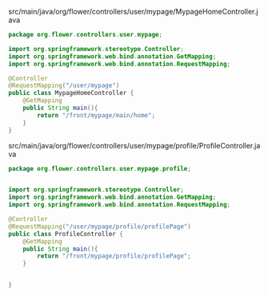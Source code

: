 <p>src/main/java/org/flower/controllers/user/mypage/MypageHomeController.java</p>

```java
package org.flower.controllers.user.mypage;

import org.springframework.stereotype.Controller;
import org.springframework.web.bind.annotation.GetMapping;
import org.springframework.web.bind.annotation.RequestMapping;

@Controller
@RequestMapping("/user/mypage")
public class MypageHomeController {
    @GetMapping
    public String main(){
        return "/front/mypage/main/home";
    }
}

```
<p>src/main/java/org/flower/controllers/user/mypage/profile/ProfileController.java</p>

```java
package org.flower.controllers.user.mypage.profile;


import org.springframework.stereotype.Controller;
import org.springframework.web.bind.annotation.GetMapping;
import org.springframework.web.bind.annotation.RequestMapping;

@Controller
@RequestMapping("/user/mypage/profile/profilePage")
public class ProfileController {
    @GetMapping
    public String main(){
        return "/front/mypage/profile/profilePage";
    }


}

```